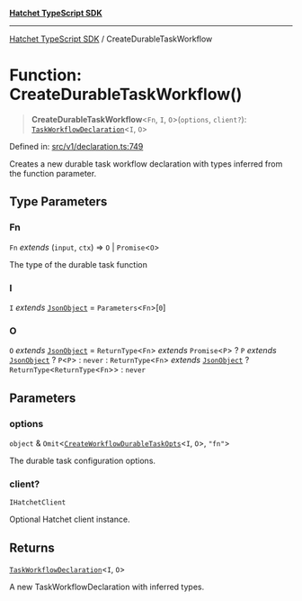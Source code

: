 [**Hatchet TypeScript SDK**](../README.md)

***

[Hatchet TypeScript SDK](../README.md) / CreateDurableTaskWorkflow

# Function: CreateDurableTaskWorkflow()

> **CreateDurableTaskWorkflow**\<`Fn`, `I`, `O`\>(`options`, `client?`): [`TaskWorkflowDeclaration`](../classes/TaskWorkflowDeclaration.md)\<`I`, `O`\>

Defined in: [src/v1/declaration.ts:749](https://github.com/hatchet-dev/hatchet/blob/0288a24f2e9f14787135b399bd47182f4d1260d9/sdks/typescript/src/v1/declaration.ts#L749)

Creates a new durable task workflow declaration with types inferred from the function parameter.

## Type Parameters

### Fn

`Fn` *extends* (`input`, `ctx`) => `O` \| `Promise`\<`O`\>

The type of the durable task function

### I

`I` *extends* [`JsonObject`](../type-aliases/JsonObject.md) = `Parameters`\<`Fn`\>\[`0`\]

### O

`O` *extends* [`JsonObject`](../type-aliases/JsonObject.md) = `ReturnType`\<`Fn`\> *extends* `Promise`\<`P`\> ? `P` *extends* [`JsonObject`](../type-aliases/JsonObject.md) ? `P`\<`P`\> : `never` : `ReturnType`\<`Fn`\> *extends* [`JsonObject`](../type-aliases/JsonObject.md) ? `ReturnType`\<`ReturnType`\<`Fn`\>\> : `never`

## Parameters

### options

`object` & `Omit`\<[`CreateWorkflowDurableTaskOpts`](../type-aliases/CreateWorkflowDurableTaskOpts.md)\<`I`, `O`\>, `"fn"`\>

The durable task configuration options.

### client?

`IHatchetClient`

Optional Hatchet client instance.

## Returns

[`TaskWorkflowDeclaration`](../classes/TaskWorkflowDeclaration.md)\<`I`, `O`\>

A new TaskWorkflowDeclaration with inferred types.
